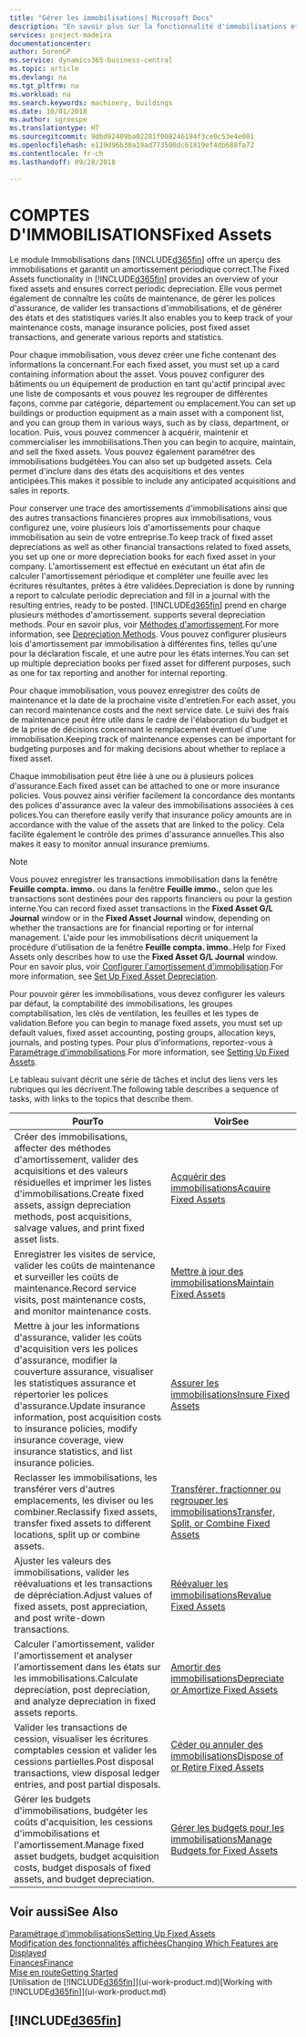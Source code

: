 ```yaml
---
title: "Gérer les immobilisations| Microsoft Docs"
description: "En savoir plus sur la fonctionnalité d'immobilisations et afficher un aperçu de l'utilisation des immobilisations."
services: project-madeira
documentationcenter: 
author: SorenGP
ms.service: dynamics365-business-central
ms.topic: article
ms.devlang: na
ms.tgt_pltfrm: na
ms.workload: na
ms.search.keywords: machinery, buildings
ms.date: 10/01/2018
ms.author: sgroespe
ms.translationtype: HT
ms.sourcegitcommit: 9dbd92409ba02281f008246194f3ce0c53e4e001
ms.openlocfilehash: e119d96b30a19ad773500dc61819ef4db688fa72
ms.contentlocale: fr-ch
ms.lasthandoff: 09/28/2018

---
```

# <a name="fixed-assets"></a><span data-ttu-id="9da5d-103">COMPTES D'IMMOBILISATIONS</span><span class="sxs-lookup"><span data-stu-id="9da5d-103">Fixed Assets</span></span>
<span data-ttu-id="9da5d-104">Le module Immobilisations dans [!INCLUDE[d365fin](includes/d365fin_md.md)] offre un aperçu des immobilisations et garantit un amortissement périodique correct.</span><span class="sxs-lookup"><span data-stu-id="9da5d-104">The Fixed Assets functionality in [!INCLUDE[d365fin](includes/d365fin_md.md)] provides an overview of your fixed assets and ensures correct periodic depreciation.</span></span> <span data-ttu-id="9da5d-105">Elle vous permet également de connaître les coûts de maintenance, de gérer les polices d'assurance, de valider les transactions d'immobilisations, et de générer des états et des statistiques variés.</span><span class="sxs-lookup"><span data-stu-id="9da5d-105">It also enables you to keep track of your maintenance costs, manage insurance policies, post fixed asset transactions, and generate various reports and statistics.</span></span>

<span data-ttu-id="9da5d-106">Pour chaque immobilisation, vous devez créer une fiche contenant des informations la concernant.</span><span class="sxs-lookup"><span data-stu-id="9da5d-106">For each fixed asset, you must set up a card containing information about the asset.</span></span> <span data-ttu-id="9da5d-107">Vous pouvez configurer des bâtiments ou un équipement de production en tant qu'actif principal avec une liste de composants et vous pouvez les regrouper de différentes façons, comme par catégorie, département ou emplacement.</span><span class="sxs-lookup"><span data-stu-id="9da5d-107">You can set up buildings or production equipment as a main asset with a component list, and you can group them in various ways, such as by class, department, or location.</span></span> <span data-ttu-id="9da5d-108">Puis, vous pouvez commencer à acquérir, maintenir et commercialiser les immobilisations.</span><span class="sxs-lookup"><span data-stu-id="9da5d-108">Then you can begin to acquire, maintain, and sell the fixed assets.</span></span> <span data-ttu-id="9da5d-109">Vous pouvez également paramétrer des immobilisations budgétées.</span><span class="sxs-lookup"><span data-stu-id="9da5d-109">You can also set up budgeted assets.</span></span> <span data-ttu-id="9da5d-110">Cela permet d'inclure dans des états des acquisitions et des ventes anticipées.</span><span class="sxs-lookup"><span data-stu-id="9da5d-110">This makes it possible to include any anticipated acquisitions and sales in reports.</span></span>

<span data-ttu-id="9da5d-111">Pour conserver une trace des amortissements d'immobilisations ainsi que des autres transactions financières propres aux immobilisations, vous configurez une, voire plusieurs lois d'amortissements pour chaque immobilisation au sein de votre entreprise.</span><span class="sxs-lookup"><span data-stu-id="9da5d-111">To keep track of fixed asset depreciations as well as other financial transactions related to fixed assets, you set up one or more depreciation books for each fixed asset in your company.</span></span> <span data-ttu-id="9da5d-112">L'amortissement est effectué en exécutant un état afin de calculer l'amortissement périodique et compléter une feuille avec les écritures résultantes, prêtes à être validées.</span><span class="sxs-lookup"><span data-stu-id="9da5d-112">Depreciation is done by running a report to calculate periodic depreciation and fill in a journal with the resulting entries, ready to be posted.</span></span> [!INCLUDE[d365fin](includes/d365fin_md.md)] <span data-ttu-id="9da5d-113">prend en charge plusieurs méthodes d'amortissement.</span><span class="sxs-lookup"><span data-stu-id="9da5d-113"> supports several depreciation methods.</span></span> <span data-ttu-id="9da5d-114">Pour en savoir plus, voir [Méthodes d'amortissement](fa-depreciation-methods.md).</span><span class="sxs-lookup"><span data-stu-id="9da5d-114">For more information, see [Depreciation Methods](fa-depreciation-methods.md).</span></span> <span data-ttu-id="9da5d-115">Vous pouvez configurer plusieurs lois d'amortissement par immobilisation à différentes fins, telles qu'une pour la déclaration fiscale, et une autre pour les états internes.</span><span class="sxs-lookup"><span data-stu-id="9da5d-115">You can set up multiple depreciation books per fixed asset for different purposes, such as one for tax reporting and another for internal reporting.</span></span>

<span data-ttu-id="9da5d-116">Pour chaque immobilisation, vous pouvez enregistrer des coûts de maintenance et la date de la prochaine visite d'entretien.</span><span class="sxs-lookup"><span data-stu-id="9da5d-116">For each asset, you can record maintenance costs and the next service date.</span></span> <span data-ttu-id="9da5d-117">Le suivi des frais de maintenance peut être utile dans le cadre de l'élaboration du budget et de la prise de décisions concernant le remplacement éventuel d'une immobilisation.</span><span class="sxs-lookup"><span data-stu-id="9da5d-117">Keeping track of maintenance expenses can be important for budgeting purposes and for making decisions about whether to replace a fixed asset.</span></span>

<span data-ttu-id="9da5d-118">Chaque immobilisation peut être liée à une ou à plusieurs polices d'assurance.</span><span class="sxs-lookup"><span data-stu-id="9da5d-118">Each fixed asset can be attached to one or more insurance policies.</span></span> <span data-ttu-id="9da5d-119">Vous pouvez ainsi vérifier facilement la concordance des montants des polices d'assurance avec la valeur des immobilisations associées à ces polices.</span><span class="sxs-lookup"><span data-stu-id="9da5d-119">You can therefore easily verify that insurance policy amounts are in accordance with the value of the assets that are linked to the policy.</span></span> <span data-ttu-id="9da5d-120">Cela facilite également le contrôle des primes d'assurance annuelles.</span><span class="sxs-lookup"><span data-stu-id="9da5d-120">This also makes it easy to monitor annual insurance premiums.</span></span>

> [!NOTE]  
>   <span data-ttu-id="9da5d-121">Vous pouvez enregistrer les transactions immobilisation dans la fenêtre **Feuille compta. immo.** ou dans la fenêtre **Feuille immo.**, selon que les transactions sont destinées pour des rapports financiers ou pour la gestion interne.</span><span class="sxs-lookup"><span data-stu-id="9da5d-121">You can record fixed asset transactions in the **Fixed Asset G/L Journal** window or in the **Fixed Asset Journal** window, depending on whether the transactions are for financial reporting or for internal management.</span></span> <span data-ttu-id="9da5d-122">L'aide pour les immobilisations décrit uniquement la procédure d'utilisation de la fenêtre **Feuille compta. immo.**.</span><span class="sxs-lookup"><span data-stu-id="9da5d-122">Help for Fixed Assets only describes how to use the **Fixed Asset G/L Journal** window.</span></span> <span data-ttu-id="9da5d-123">Pour en savoir plus, voir [Configurer l'amortissement d'immobilisation](fa-how-setup-depreciation.md).</span><span class="sxs-lookup"><span data-stu-id="9da5d-123">For more information, see [Set Up Fixed Asset Depreciation](fa-how-setup-depreciation.md).</span></span>

<span data-ttu-id="9da5d-124">Pour pouvoir gérer les immobilisations, vous devez configurer les valeurs par défaut, la comptabilité des immobilisations, les groupes comptabilisation, les clés de ventilation, les feuilles et les types de validation.</span><span class="sxs-lookup"><span data-stu-id="9da5d-124">Before you can begin to manage fixed assets, you must set up default values, fixed asset accounting, posting groups, allocation keys, journals, and posting types.</span></span> <span data-ttu-id="9da5d-125">Pour plus d'informations, reportez-vous à [Paramétrage d'immobilisations](fa-setup.md).</span><span class="sxs-lookup"><span data-stu-id="9da5d-125">For more information, see [Setting Up Fixed Assets](fa-setup.md).</span></span>

<span data-ttu-id="9da5d-126">Le tableau suivant décrit une série de tâches et inclut des liens vers les rubriques qui les décrivent.</span><span class="sxs-lookup"><span data-stu-id="9da5d-126">The following table describes a sequence of tasks, with links to the topics that describe them.</span></span>

| <span data-ttu-id="9da5d-127">Pour</span><span class="sxs-lookup"><span data-stu-id="9da5d-127">To</span></span> | <span data-ttu-id="9da5d-128">Voir</span><span class="sxs-lookup"><span data-stu-id="9da5d-128">See</span></span> |
| --- | --- |
| <span data-ttu-id="9da5d-129">Créer des immobilisations, affecter des méthodes d'amortissement, valider des acquisitions et des valeurs résiduelles et imprimer les listes d'immobilisations.</span><span class="sxs-lookup"><span data-stu-id="9da5d-129">Create fixed assets, assign depreciation methods, post acquisitions, salvage values, and print fixed asset lists.</span></span> |[<span data-ttu-id="9da5d-130">Acquérir des immobilisations</span><span class="sxs-lookup"><span data-stu-id="9da5d-130">Acquire Fixed Assets</span></span>](fa-how-acquire.md) |
| <span data-ttu-id="9da5d-131">Enregistrer les visites de service, valider les coûts de maintenance et surveiller les coûts de maintenance.</span><span class="sxs-lookup"><span data-stu-id="9da5d-131">Record service visits, post maintenance costs, and monitor maintenance costs.</span></span> |[<span data-ttu-id="9da5d-132">Mettre à jour des immobilisations</span><span class="sxs-lookup"><span data-stu-id="9da5d-132">Maintain Fixed Assets</span></span>](fa-how-maintain.md) |
| <span data-ttu-id="9da5d-133">Mettre à jour les informations d'assurance, valider les coûts d'acquisition vers les polices d'assurance, modifier la couverture assurance, visualiser les statistiques assurance et répertorier les polices d'assurance.</span><span class="sxs-lookup"><span data-stu-id="9da5d-133">Update insurance information, post acquisition costs to insurance policies, modify insurance coverage, view insurance statistics, and list insurance policies.</span></span> |[<span data-ttu-id="9da5d-134">Assurer les immobilisations</span><span class="sxs-lookup"><span data-stu-id="9da5d-134">Insure Fixed Assets</span></span>](fa-how-insure.md) |
| <span data-ttu-id="9da5d-135">Reclasser les immobilisations, les transférer vers d'autres emplacements, les diviser ou les combiner.</span><span class="sxs-lookup"><span data-stu-id="9da5d-135">Reclassify fixed assets, transfer fixed assets to different locations, split up or combine assets.</span></span> |[<span data-ttu-id="9da5d-136">Transférer, fractionner ou regrouper les immobilisations</span><span class="sxs-lookup"><span data-stu-id="9da5d-136">Transfer, Split, or Combine Fixed Assets</span></span>](fa-how-trans-split-combine.md) |
| <span data-ttu-id="9da5d-137">Ajuster les valeurs des immobilisations, valider les réévaluations et les transactions de dépréciation.</span><span class="sxs-lookup"><span data-stu-id="9da5d-137">Adjust values of fixed assets, post appreciation, and post write-down transactions.</span></span> |[<span data-ttu-id="9da5d-138">Réévaluer les immobilisations</span><span class="sxs-lookup"><span data-stu-id="9da5d-138">Revalue Fixed Assets</span></span>](fa-how-revalue.md) |
| <span data-ttu-id="9da5d-139">Calculer l'amortissement, valider l'amortissement et analyser l'amortissement dans les états sur les immobilisations.</span><span class="sxs-lookup"><span data-stu-id="9da5d-139">Calculate depreciation, post depreciation, and  analyze depreciation in fixed assets reports.</span></span> |[<span data-ttu-id="9da5d-140">Amortir des immobilisations</span><span class="sxs-lookup"><span data-stu-id="9da5d-140">Depreciate or Amortize Fixed Assets</span></span>](fa-how-depreciate-amortize.md) |
| <span data-ttu-id="9da5d-141">Valider les transactions de cession, visualiser les écritures comptables cession et valider les cessions partielles.</span><span class="sxs-lookup"><span data-stu-id="9da5d-141">Post disposal transactions, view disposal ledger entries, and post partial disposals.</span></span> |[<span data-ttu-id="9da5d-142">Céder ou annuler des immobilisations</span><span class="sxs-lookup"><span data-stu-id="9da5d-142">Dispose of or Retire Fixed Assets</span></span>](fa-how-dispose-retire.md) |
| <span data-ttu-id="9da5d-143">Gérer les budgets d'immobilisations, budgéter les coûts d'acquisition, les cessions d'immobilisations et l'amortissement.</span><span class="sxs-lookup"><span data-stu-id="9da5d-143">Manage fixed asset budgets, budget acquisition costs, budget disposals of fixed assets, and budget depreciation.</span></span> |[<span data-ttu-id="9da5d-144">Gérer les budgets pour les immobilisations</span><span class="sxs-lookup"><span data-stu-id="9da5d-144">Manage Budgets for Fixed Assets</span></span>](fa-how-manage-budgets.md) |

## <a name="see-also"></a><span data-ttu-id="9da5d-145">Voir aussi</span><span class="sxs-lookup"><span data-stu-id="9da5d-145">See Also</span></span>
[<span data-ttu-id="9da5d-146">Paramétrage d'immobilisations</span><span class="sxs-lookup"><span data-stu-id="9da5d-146">Setting Up Fixed Assets</span></span>](fa-setup.md)  
[<span data-ttu-id="9da5d-147">Modification des fonctionnalités affichées</span><span class="sxs-lookup"><span data-stu-id="9da5d-147">Changing Which Features are Displayed</span></span>](ui-experiences.md)  
[<span data-ttu-id="9da5d-148">Finances</span><span class="sxs-lookup"><span data-stu-id="9da5d-148">Finance</span></span>](finance.md)  
[<span data-ttu-id="9da5d-149">Mise en route</span><span class="sxs-lookup"><span data-stu-id="9da5d-149">Getting Started</span></span>](product-get-started.md)  
<span data-ttu-id="9da5d-150">[Utilisation de [!INCLUDE[d365fin](includes/d365fin_md.md)]](ui-work-product.md)</span><span class="sxs-lookup"><span data-stu-id="9da5d-150">[Working with [!INCLUDE[d365fin](includes/d365fin_md.md)]](ui-work-product.md)</span></span>

## [!INCLUDE[d365fin](includes/free_trial_md.md)]  
 

